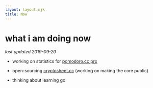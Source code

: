 ```yaml
---
layout: layout.njk
title: Now
---
```


# what i am doing now

*last updated 2019-09-20*

- working on statistics for [pomodoro.cc pro](https://pomodoro.cc/pro)

- open-sourcing [cryptosheet.cc](https://cryptosheet.cc/) (working on making the core public)

- thinking about learning go